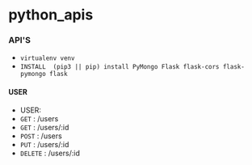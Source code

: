 # python_apis



### API'S

  - ``` virtualenv venv ```
  - ``` INSTALL  (pip3 || pip) install PyMongo Flask flask-cors flask-pymongo flask ```

  #### USER
  - USER:
  - ``` GET ``` : /users
  - ``` GET ``` : /users/:id
  - ``` POST ``` : /users
  - ``` PUT ``` : /users/:id
  - ``` DELETE ``` : /users/:id
